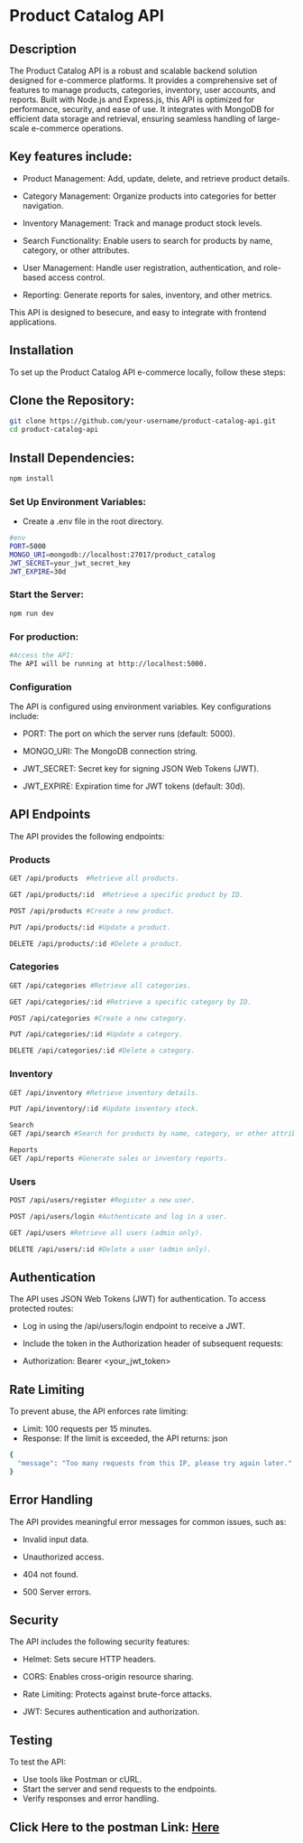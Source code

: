 # Product Catalog API 
## Description
The Product Catalog API is a robust and scalable backend solution designed for e-commerce platforms. It provides a comprehensive set of features to manage products, categories, inventory, user accounts, and reports. Built with Node.js and Express.js, this API is optimized for performance, security, and ease of use. It integrates with MongoDB for efficient data storage and retrieval, ensuring seamless handling of large-scale e-commerce operations.

## Key features include:

- Product Management: Add, update, delete, and retrieve product details.

- Category Management: Organize products into categories for better navigation.

- Inventory Management: Track and manage product stock levels.

- Search Functionality: Enable users to search for products by name, category, or other attributes.

- User Management: Handle user registration, authentication, and role-based access control.

- Reporting: Generate reports for sales, inventory, and other metrics.

This API is designed to besecure, and easy to integrate with frontend applications.

## Installation
To set up the Product Catalog API e-commerce locally, follow these steps:

## Clone the Repository:

```bash
git clone https://github.com/your-username/product-catalog-api.git
cd product-catalog-api
``` 
## Install Dependencies:

```bash
npm install
```

### Set Up Environment Variables:
- Create a .env file in the root directory.

```bash
#env
PORT=5000
MONGO_URI=mongodb://localhost:27017/product_catalog
JWT_SECRET=your_jwt_secret_key
JWT_EXPIRE=30d
```
### Start the Server:

```bash
npm run dev
```
### For production:

```bash
#Access the API:
The API will be running at http://localhost:5000.
```
### Configuration
The API is configured using environment variables. Key configurations include:

- PORT: The port on which the server runs (default: 5000).

- MONGO_URI: The MongoDB connection string.

- JWT_SECRET: Secret key for signing JSON Web Tokens (JWT).

- JWT_EXPIRE: Expiration time for JWT tokens (default: 30d).

## API Endpoints
The API provides the following endpoints:

### Products
```bash
GET /api/products  #Retrieve all products.

GET /api/products/:id  #Retrieve a specific product by ID.

POST /api/products #Create a new product.

PUT /api/products/:id #Update a product.

DELETE /api/products/:id #Delete a product.
```
### Categories
```bash
GET /api/categories #Retrieve all categories.

GET /api/categories/:id #Retrieve a specific category by ID.

POST /api/categories #Create a new category.

PUT /api/categories/:id #Update a category.

DELETE /api/categories/:id #Delete a category.
```
### Inventory
```bash
GET /api/inventory #Retrieve inventory details.

PUT /api/inventory/:id #Update inventory stock.

Search
GET /api/search #Search for products by name, category, or other attributes.

Reports
GET /api/reports #Generate sales or inventory reports.
```

### Users
```bash
POST /api/users/register #Register a new user.

POST /api/users/login #Authenticate and log in a user.

GET /api/users #Retrieve all users (admin only).

DELETE /api/users/:id #Delete a user (admin only).
```

## Authentication
The API uses JSON Web Tokens (JWT) for authentication. To access protected routes:

- Log in using the /api/users/login endpoint to receive a JWT.

- Include the token in the Authorization header of subsequent requests:

- Authorization: Bearer <your_jwt_token>
## Rate Limiting
To prevent abuse, the API enforces rate limiting:
- Limit: 100 requests per 15 minutes.
- Response: If the limit is exceeded, the API returns: json

```bash
{
  "message": "Too many requests from this IP, please try again later."
}
```

## Error Handling
The API provides meaningful error messages for common issues, such as:

- Invalid input data.

- Unauthorized access.

- 404 not found.

- 500 Server errors.

## Security
The API includes the following security features:

- Helmet: Sets secure HTTP headers.

- CORS: Enables cross-origin resource sharing.

- Rate Limiting: Protects against brute-force attacks.

- JWT: Secures authentication and authorization.

## Testing
To test the API:
- Use tools like Postman or cURL.
- Start the server and send requests to the endpoints.
- Verify responses and error handling.



## Click Here to the postman Link: [Here](https://documenter.getpostman.com/view/41987133/2sAYkLkwGt#0da05474-c560-4e72-8306-9dab0269bfe2)
